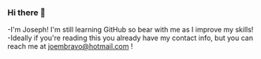 ### Hi there 👋

<!--
**javoccino/javoccino** is a ✨ _special_ ✨ repository because its `README.md` (this file) appears on your GitHub profile.

Here are some ideas to get you started:

- 🔭 I’m currently working on ...
- 🌱 I’m currently learning ...
- 👯 I’m looking to collaborate on ...
- 🤔 I’m looking for help with ...
- 💬 Ask me about ...
- 📫 How to reach me: ...
- 😄 Pronouns: ...
- ⚡ Fun fact: ...
-->
-I'm Joseph! I'm still learning GitHub so bear with me as I improve my skills!
-Ideally if you're reading this you already have my contact info, but you can reach me at joembravo@hotmail.com !

